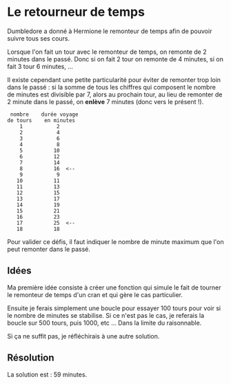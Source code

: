 # Le retourneur de temps

Dumbledore a donné à Hermione le remonteur de temps afin de pouvoir suivre tous ses cours.

Lorsque l'on fait un tour avec le remonteur de temps, on remonte de 2 minutes dans le passé. Donc si on fait 2 tour on remonte de 4 minutes, si on fait 3 tour 6 minutes, ...

Il existe cependant une petite particularité pour éviter de remonter trop loin dans le passé : si la somme de tous les chiffres qui composent le nombre de minutes est divisible par 7, alors au prochain tour, au lieu de remonter de 2 minute dans le passé, on **enlève** 7 minutes (donc vers le présent !).

```
 nombre    durée voyage
de tours    en minutes
    1           2 
    2           4 
    3           6 
    4           8  
    5          10  
    6          12  
    7          14  
    8          16  <-- 
    9           9  
   10          11  
   11          13  
   12          15  
   13          17  
   14          19  
   15          21  
   16          23  
   17          25  <--
   18          18  
```

Pour valider ce défis, il faut indiquer le nombre de minute maximum que l'on peut remonter dans le passé.

## Idées

Ma première idée consiste à créer une fonction qui simule le fait de tourner le remonteur de temps d'un cran et qui gère le cas particulier.

Ensuite je ferais simplement une boucle pour essayer 100 tours pour voir si le nombre de minutes se stabilise. Si ce n'est pas le cas, je referais la boucle sur 500 tours, puis 1000, etc ... Dans la limite du raisonnable.

Si ça ne suffit pas, je réfléchirais à une autre solution.

## Résolution

La solution est : 59 minutes.